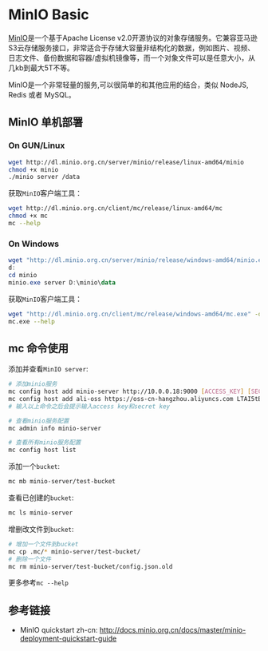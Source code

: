 # MinIO Basic

[MinIO](https://link.segmentfault.com/?url=https%3A%2F%2Fdocs.min.io%2Fcn%2F)是一个基于Apache License v2.0开源协议的对象存储服务。它兼容亚马逊S3云存储服务接口，非常适合于存储大容量非结构化的数据，例如图片、视频、日志文件、备份数据和容器/虚拟机镜像等，而一个对象文件可以是任意大小，从几kb到最大5T不等。

MinIO是一个非常轻量的服务,可以很简单的和其他应用的结合，类似 NodeJS, Redis 或者 MySQL。

## MinIO 单机部署

### On GUN/Linux

```bash
wget http://dl.minio.org.cn/server/minio/release/linux-amd64/minio
chmod +x minio
./minio server /data
```

获取`MinIO`客户端工具：

```bash
wget http://dl.minio.org.cn/client/mc/release/linux-amd64/mc
chmod +x mc
mc --help
```

### On Windows

```powershell
wget "http://dl.minio.org.cn/server/minio/release/windows-amd64/minio.exe" -outfile "D:\minio\minio.exe"
d:
cd minio
minio.exe server D:\minio\data
```

获取`MinIO`客户端工具：

```bash
wget "http://dl.minio.org.cn/client/mc/release/windows-amd64/mc.exe" -outfile "D:\minio\mc.exe"
mc.exe --help
```

## mc 命令使用

添加并查看`MinIO server`:

```bash
# 添加minio服务
mc config host add minio-server http://10.0.0.18:9000 [ACCESS_KEY] [SECRET_KEY]
mc config host add ali-oss https://oss-cn-hangzhou.aliyuncs.com LTAI5tBimhasgtZHmgeLEKm3 PixunIW3rPYaoL9xLXfShMK978UnWi
# 输入以上命令之后会提示输入access key和secret key

# 查看minio服务配置
mc admin info minio-server

# 查看所有minio服务配置
mc config host list
```

添加一个`bucket`:

```bash
mc mb minio-server/test-bucket
```

查看已创建的`bucket`:

```bash
mc ls minio-server
```

增删改文件到`bucket`:

```bash
# 增加一个文件到bucket
mc cp .mc/* minio-server/test-bucket/
# 删除一个文件
mc rm minio-server/test-bucket/config.json.old
```

更多参考`mc --help`

## 参考链接

- MinIO quickstart zh-cn: http://docs.minio.org.cn/docs/master/minio-deployment-quickstart-guide